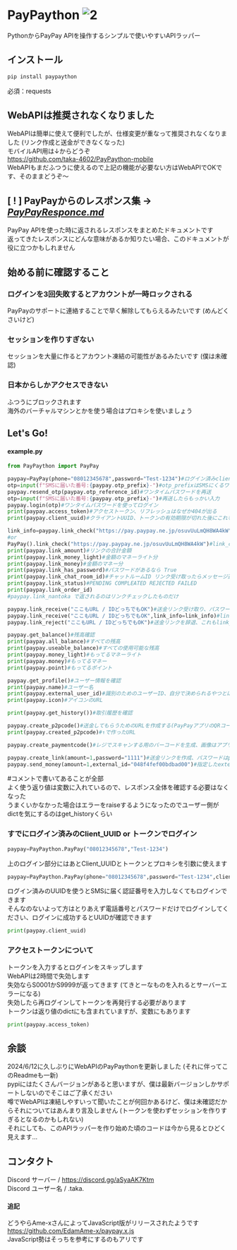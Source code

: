 # PayPaython ![2](images/1.png)
PythonからPayPay APIを操作するシンプルで使いやすいAPIラッパー   
## インストール
```py
pip install paypaython
```
必須：requests
## WebAPIは推奨されなくなりました
WebAPIは簡単に使えて便利でしたが、仕様変更が重なって推奨されなくなりました (リンク作成と送金ができなくなった)  
モバイルAPI用は↓からどうぞ  
https://github.com/taka-4602/PayPaython-mobile  
WebAPIもまだふつうに使えるので上記の機能が必要ない方はWebAPIでOKです、そのままどうぞ～
## [ ! ] PayPayからのレスポンス集 -> *[PayPayResponce.md](https://github.com/taka-4602/PayPaython/blob/main/PAYPAYRESPONCE.md)*
PayPay APIを使った時に返されるレスポンスをまとめたドキュメントです  
返ってきたレスポンスにどんな意味があるか知りたい場合、このドキュメントが役に立つかもしれません  
## 始める前に確認すること
### ログインを3回失敗するとアカウントが一時ロックされる
PayPayのサポートに連絡することで早く解除してもらえるみたいです (めんどくさいけど)
### セッションを作りすぎない
セッションを大量に作るとアカウント凍結の可能性があるみたいです (僕は未確認)
### 日本からしかアクセスできない
ふつうにブロックされます  
海外のバーチャルマシンとかを使う場合はプロキシを使いましょう
## Let's Go!
#### example.py
```py
from PayPaython import PayPay

paypay=PayPay(phone="08012345678",password="Test-1234")#ログイン済みclient_uuid="str"をセットするとOTPをスキップできます #access_token="str"トークンをセットするとログインをスキップします #proxy=dictでプロキシを設定できます
otp=input(f"SMSに届いた番号:{paypay.otp_prefix}-")#otp_prefixはSMSにくるワンタイムパスワードの接頭、TA-4602のTAの部分
paypay.resend_otp(paypay.otp_reference_id)#ワンタイムパスワードを再送
otp=input(f"SMSに届いた番号:{paypay.otp_prefix}-")#再送したらもっかい入力
paypay.login(otp)#ワンタイムパスワードを使ってログイン
print(paypay.access_token)#アクセストークン、リフレッシュはなぜか404が出る
print(paypay.client_uuid)#クライアントUUID、トークンの有効期限が切れた後にこれを設定して再度ログインするとOTPをスキップできる

link_info=paypay.link_check("https://pay.paypay.ne.jp/osuvUuLmQH8WA4kW")#送金リンク確認、URLかID = "osuvUuLmQH8WA4kW" この部分 でリクエストできる
#or
PayPay().link_check("https://pay.paypay.ne.jp/osuvUuLmQH8WA4kW")#link_checkはログインなしでも使うことができる
print(paypay.link_amount)#リンクの合計金額
print(paypay.link_money_light)#金額のマネーライト分
print(paypay.link_money)#金額のマネー分
print(paypay.link_has_password)#パスワードがあるなら True
print(paypay.link_chat_room_id)#チャットルームID リンク受け取ったらメッセージ送れるあれのID
print(paypay.link_status)#PENDING COMPLEATED REJECTED FAILED
print(paypay.link_order_id)
#paypay.link_nantoka で返されるのはリンクチェックしたものだけ

paypay.link_receive("ここもURL / IDどっちでもOK")#送金リンク受け取り、パスワードはpassword=str
paypay.link_receive("ここもURL / IDどっちでもOK",link_info=link_info)#link_info=dict、これを設定するとリンクチェックをスキップする
paypay.link_reject("ここもURL / IDどっちでもOK")#送金リンクを辞退、これもlink_infoにdictをつっこめる

paypay.get_balance()#残高確認
print(paypay.all_balance)#すべての残高
print(paypay.useable_balance)#すべての使用可能な残高
print(paypay.money_light)#もってるマネーライト
print(paypay.money)#もってるマネー
print(paypay.point)#もってるポイント

paypay.get_profile()#ユーザー情報を確認
print(paypay.name)#ユーザー名
print(paypay.external_user_id)#識別のためのユーザーID、自分で決められるやつとは違う
print(paypay.icon)#アイコンのURL

print(paypay.get_history())#取引履歴を確認

paypay.create_p2pcode()#送金してもらうためのURLを作成する(PayPayアプリのQRコードとおなじ)
print(paypay.created_p2pcode)#↑で作ったURL

paypay.create_paymentcode()#レジでスキャンする用のバーコードを生成、画像はアプリ内で処理されるからコードだけ生成してもよっぽど機材を持ってる人じゃない限り無意味、死に機能

paypay.create_link(amount=1,password="1111")#送金リンクを作成、パスワードはpassword=str...この機能は2024/3月下旬に使えなくなった (エンドポイントから削除された)
paypay.send_money(amount=1,external_id="048f4fef00bdbad00")#指定したexternalidのユーザーに直接送金...この機能は2024/3月下旬に使えなくなった (エンドポイントから削除された)
```
#コメントで書いてあることが全部  
よく使う返り値は変数に入れているので、レスポンス全体を確認する必要はなくなった  
うまくいかなかった場合はエラーをraiseするようになったのでユーザー側がdictを気にするのはget_historyくらい  
### すでにログイン済みのClient_UUID or トークンでログイン
```py
paypay=PayPaython.PayPay("08012345678","Test-1234")
```
上のログイン部分にはあとClient_UUIDとトークンとプロキシを引数に使えます  
```py
paypay=PayPaython.PayPay(phone="08012345678",password="Test-1234",client_uuid="d2d786a9-6a9f-49e1-9139-ba2f5f7f9f1d",token="とてもながい==",proxy={"http":"http://example.com"})
```
ログイン済みのUUIDを使うとSMSに届く認証番号を入力しなくてもログインできます  
そんなのないよって方はとりあえず電話番号とパスワードだけでログインしてください、ログインに成功するとUUIDが確認できます
```py
print(paypay.client_uuid)
```
### アクセストークンについて
トークンを入力するとログインをスキップします  
WebAPIは2時間で失効します  
失効ならS0001かS9999が返ってきます (てきとーなものを入れるとサーバーエラーになる)  
失効したら再ログインしてトークンを再発行する必要があります  
トークンは返り値のdictにも含まれていますが、変数にもあります  
```py
print(paypay.access_token)
```
## 余談
2024/6/12に久しぶりにWebAPIのPayPaythonを更新しました (それに伴ってこのReadmeも一新)  
pypiにはたくさんバージョンがあると思いますが、僕は最新バージョンしかサポートしないのでそこはご了承ください  
噂でWebAPIは凍結しやすいって聞いたことが何回かあるけど、僕は未確認だからそれについてはあんまり言及しません (トークンを使わずセッションを作りすぎるとなるのかもしれない)  
それにしても、このAPIラッパーを作り始めた頃のコードは今から見るとひどく見えます...
## コンタクト  
Discord サーバー / https://discord.gg/aSyaAK7Ktm  
Discord ユーザー名 / .taka.  
#### 追記
どうやらAme-xさんによってJavaScript版がリリースされたようです  
https://github.com/EdamAme-x/paypay.x.js  
JavaScript勢はそっちを参考にするのもアリです
